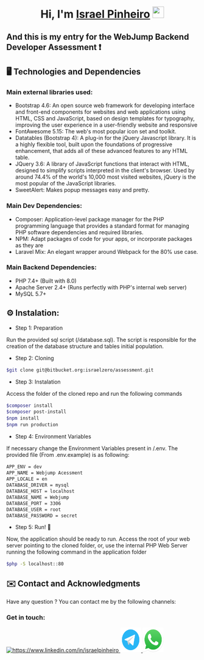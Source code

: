 <h1 align="center">Hi, I'm <a href="https://github.com/IsraelPinheiro">Israel Pinheiro</a> 
<img width="30px" height="30px" src="https://raw.githubusercontent.com/aemmadi/aemmadi/master/wave.gif"/></h1>


## And this is my entry for the WebJump Backend Developer Assessment :exclamation:

## :desktop_computer: Technologies and Dependencies
### Main external libraries used:
* Bootstrap 4.6: An open source web framework for developing interface and front-end components for websites and web applications using HTML, CSS and JavaScript, based on design templates for typography, improving the user experience in a user-friendly website and responsive 
* FontAwesome 5.15: The web's most popular icon set and toolkit.
* Datatables (Bootstrap 4): A plug-in for the jQuery Javascript library. It is a highly flexible tool, built upon the foundations of progressive enhancement, that adds all of these advanced features to any HTML table.
* JQuery 3.6: A library of JavaScript functions that interact with HTML, designed to simplify scripts interpreted in the client's browser. Used by around 74.4% of the world's 10,000 most visited websites, jQuery is the most popular of the JavaScript libraries. 
* SweetAlert: Makes popup messages easy and pretty.

### Main Dev Dependencies:
* Composer: Application-level package manager for the PHP programming language that provides a standard format for managing PHP software dependencies and required libraries. 
* NPM: Adapt packages of code for your apps, or incorporate packages as they are
* Laravel Mix: An elegant wrapper around Webpack for the 80% use case.

### Main Backend Dependencies:
* PHP 7.4+ (Built with 8.0)
* Apache Server 2.4+ (Runs perfectly with PHP's internal web server)
* MySQL 5.7+

## :gear: Instalation:

* Step 1: Preparation

Run the provided sql script (/database.sql).
The script is responsible for the creation of the database structure and tables initial population.

* Step 2: Cloning
```bash
$git clone git@bitbucket.org:israelzero/assessment.git
```
* Step 3: Instalation

Access the folder of the cloned repo and run the following commands

```bash
$composer install
$composer post-install
$npm install
$npm run production
```

* Step 4: Environment Variables

If necessary change the Environment Variables present in /.env.
The provided file (From .env.example) is as following:

```
APP_ENV = dev
APP_NAME = Webjump Acessment
APP_LOCALE = en
DATABASE_DRIVER = mysql
DATABASE_HOST = localhost
DATABASE_NAME = Webjump
DATABASE_PORT = 3306
DATABASE_USER = root
DATABASE_PASSWORD = secret
```

* Step 5: Run! :runner:

Now, the application should be ready to run.
Access the root of your web server pointing to the cloned folder, or, use the internal PHP Web Server running the following command in the application folder

```bash
$php -S localhost::80
```


## :envelope: Contact and Acknowledgments 

Have any question ?
You can contact me by the following channels:

<h3 style="text-align:left">Get in touch:</h3>
<a href="https://www.linkedin.com/in/israelpinheiro/" target="_blank">
    <img width="55" height="65" src="https://cdn.jsdelivr.net/gh/devicons/devicon/icons/linkedin/linkedin-original.svg" alt="https://www.linkedin.com/in/israelpinheiro" height="55">
</a>
<a href="https://t.me/israelrpinheiro" target="_blank">
    <img width="55" height="65" src="https://raw.githubusercontent.com/IsraelPinheiro/IsraelPinheiro/main/icons/Telegram.svg" alt="https://t.me/israelrpinheiro" height="55">
</a>
<a href="https://api.whatsapp.com/send?phone=5585991520250" target="_blank">
    <img width="55" height="65" src="https://raw.githubusercontent.com/IsraelPinheiro/IsraelPinheiro/main/icons//Whatsapp.svg" alt="https://api.whatsapp.com/send?phone=5585991520250" height="55">
</a>

